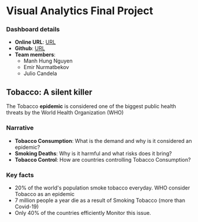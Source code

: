 # Visual Analytics Final Project

### Dashboard details

* **Online URL**: [URL](https://share.streamlit.io/juliocandela1993/visualanalytics/main.py)
* **Github**: [URL](https://github.com/JulioCandela1993/VisualAnalytics)
* **Team members**:
  * Manh Hung Nguyen
  * Emir Nurmatbekov
  * Julio Candela
  
## Tobacco: A silent killer

The Tobacco **epidemic** is considered one of the biggest public health threats by the World Health Organization (WHO)

### Narrative

* **Tobacco Consumption**: What is the demand and why is it considered an epidemic?
* **Smoking Deaths**: Why is it harmful and what risks does it bring?
* **Tobacco Control**: How are countries controlling Tobacco Consumption?
  
### Key facts

* 20% of the world's population smoke tobacco everyday. WHO consider Tobacco as an epidemic
* 7 million people a year die as a result of Smoking Tobacco (more than Covid-19)
* Only 40% of the countries efficiently Monitor this issue.



